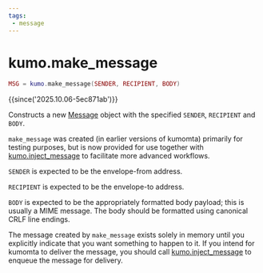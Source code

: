 ```yaml
---
tags:
 - message
---
```


# kumo.make_message

```lua
MSG = kumo.make_message(SENDER, RECIPIENT, BODY)
```

{{since('2025.10.06-5ec871ab')}}

Constructs a new [Message](../message/index.md) object with the specified `SENDER`, `RECIPIENT` and `BODY`.

`make_message` was created (in earlier versions of kumomta) primarily for
testing purposes, but is now provided for use together with
[kumo.inject_message](inject_message.md) to facilitate more advanced workflows.

`SENDER` is expected to be the envelope-from address.

`RECIPIENT` is expected to be the envelope-to address.

`BODY` is expected to be the appropriately formatted body payload; this is
usually a MIME message.  The body should be formatted using canonical CRLF line
endings.

The message created by `make_message` exists solely in memory until you
explicitly indicate that you want something to happen to it.  If you intend for
kumomta to deliver the message, you should call
[kumo.inject_message](inject_message.md) to enqueue the message for delivery.

